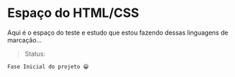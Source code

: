 <h1>Espaço do HTML/CSS</h1>
<p>Aqui é o espaço do teste e estudo que estou fazendo dessas linguagens de marcação...</p>

> Status: 

```
Fase Inicial do projeto 😁

```
